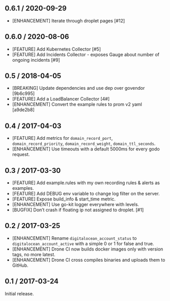 ## 0.6.1 / 2020-09-29

* [ENHANCEMENT] Iterate through droplet pages [#12]

## 0.6.0 / 2020-08-06

* [FEATURE] Add Kubernetes Collector [#5]
* [FEATURE] Add Incidents Collector - exposes Gauge about number of ongoing incidents [#9]

## 0.5 / 2018-04-05

* [BREAKING] Update dependencies and use dep over govendor [9b6c995]
* [FEATURE] Add a LoadBalancer Collector [4#]
* [ENHANCEMENT] Convert the example rules to prom v2 yaml [a9de2b8]

## 0.4 / 2017-04-03

* [FEATURE] Add metrics for `domain_record_port`, `domain_record_priority`, `domain_record_weight`, `domain_ttl_seconds`.
* [ENHANCEMENT] Use timeouts with a default 5000ms for every godo request.

## 0.3 / 2017-03-30

* [FEATURE] Add example.rules with my own recording rules & alerts as examples.
* [FEATURE] Add DEBUG env variable to change log filter on the server.
* [FEATURE] Expose build_info & start_time metric.
* [ENHANCEMENT] Use go-kit logger everywhere with levels.
* [BUGFIX] Don’t crash if floating ip not assigned to droplet. [#1]

## 0.2 / 2017-03-25

* [ENHANCEMENT] Rename `digitalocean_account_status` to `digitalocean_account_active` 
with  a simple 0 or 1 for false and true.
* [ENHANCEMENT] Drone CI now builds docker images only with version tags, no more latest.
* [ENHANCEMENT] Drone CI cross compiles binaries and uploads them to GitHub.

## 0.1 / 2017-03-24

Initial release.
